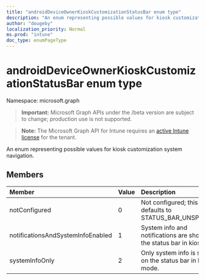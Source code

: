 ```yaml
---
title: "androidDeviceOwnerKioskCustomizationStatusBar enum type"
description: "An enum representing possible values for kiosk customization system navigation."
author: "dougeby"
localization_priority: Normal
ms.prod: "intune"
doc_type: enumPageType
---
```


# androidDeviceOwnerKioskCustomizationStatusBar enum type

Namespace: microsoft.graph

> **Important:** Microsoft Graph APIs under the /beta version are subject to change; production use is not supported.

> **Note:** The Microsoft Graph API for Intune requires an [active Intune license](https://go.microsoft.com/fwlink/?linkid=839381) for the tenant.

An enum representing possible values for kiosk customization system navigation.

## Members
|Member|Value|Description|
|:---|:---|:---|
|notConfigured|0|Not configured; this value defaults to STATUS_BAR_UNSPECIFIED.|
|notificationsAndSystemInfoEnabled|1|System info and notifications are shown on the status bar in kiosk mode.|
|systemInfoOnly|2|Only system info is shown on the status bar in kiosk mode.|



